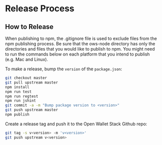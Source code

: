 # Release Process

## How to Release

When publishing to npm, the .gitignore file is used to exclude files from the npm publishing process. Be sure that the ows-node directory has only the directories and files that you would like to publish to npm. You might need to run the commands below on each platform that you intend to publish (e.g. Mac and Linux).

To make a release, bump the `version` of the `package.json`:

```bash
git checkout master
git pull upstream master
npm install
npm run test
npm run regtest
npm run jshint
git commit -a -m "Bump package version to <version>"
git push upstream master
npm publish
```

Create a release tag and push it to the Open Wallet Stack Github repo:

```bash
git tag -s v<version> -m 'v<version>'
git push upstream v<version>
```
